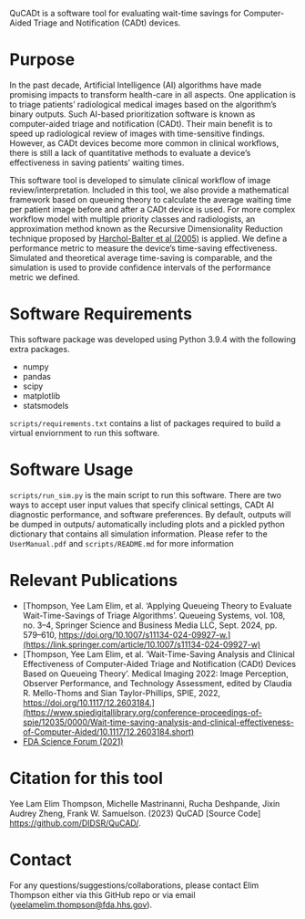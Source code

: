 QuCADt is a software tool for evaluating wait-time savings for Computer-Aided Triage and Notification (CADt) devices.

# Purpose
In the past decade, Artificial Intelligence (AI) algorithms have made promising impacts to transform health-care in all aspects. One application is to triage patients’ radiological medical images based on the algorithm’s binary outputs. Such AI-based prioritization software is known as computer-aided triage and notification (CADt). Their main benefit is to speed up radiological review of images with time-sensitive findings. However, as CADt devices become more common in clinical workflows, there is still a lack of quantitative methods to evaluate a device’s effectiveness in saving patients’ waiting times.

This software tool is developed to simulate clinical workflow of image review/interpretation. Included in this tool, we also provide a mathematical framework based on queueing theory to calculate the average waiting time per patient image before and after a CADt device is used. For more complex workflow model with multiple priority classes and radiologists, an approximation method known as the Recursive Dimensionality Reduction technique proposed by [Harchol-Balter et al (2005)](https://www.cs.cmu.edu/~harchol/Papers/questa.pdf) is applied. We define a performance metric to measure the device’s time-saving effectiveness. Simulated and theoretical average time-saving is comparable, and the simulation is used to provide confidence intervals of the performance metric we defined.

# Software Requirements
This software package was developed using Python 3.9.4 with the following extra packages.
* numpy
* pandas
* scipy
* matplotlib
* statsmodels

`scripts/requirements.txt` contains a list of packages required to build a virtual enviornment to run this software.

# Software Usage
`scripts/run_sim.py` is the main script to run this software. There are two ways to accept user input values that specify clinical settings, CADt AI diagnostic performance, and software preferences. By default, outputs will be dumped in outputs/ automatically including plots and a pickled python dictionary that contains all simulation information. Please refer to  the `UserManual.pdf` and `scripts/README.md` for more information

# Relevant Publications
* [Thompson, Yee Lam Elim, et al. ‘Applying Queueing Theory to Evaluate Wait-Time-Savings of Triage Algorithms’. Queueing Systems, vol. 108, no. 3–4, Springer Science and Business Media LLC, Sept. 2024, pp. 579–610, https://doi.org/10.1007/s11134-024-09927-w.](https://link.springer.com/article/10.1007/s11134-024-09927-w)
* [Thompson, Yee Lam Elim, et al. ‘Wait-Time-Saving Analysis and Clinical Effectiveness of Computer-Aided Triage and Notification (CADt) Devices Based on Queueing Theory’. Medical Imaging 2022: Image Perception, Observer Performance, and Technology Assessment, edited by Claudia R. Mello-Thoms and Sian Taylor-Phillips, SPIE, 2022, https://doi.org/10.1117/12.2603184.](https://www.spiedigitallibrary.org/conference-proceedings-of-spie/12035/0000/Wait-time-saving-analysis-and-clinical-effectiveness-of-Computer-Aided/10.1117/12.2603184.short)
* [FDA Science Forum (2021)](https://www.fda.gov/media/148986/download)

# Citation for this tool
Yee Lam Elim Thompson, Michelle Mastrinanni, Rucha Deshpande, Jixin Audrey Zheng, Frank W. Samuelson. (2023) QuCAD [Source Code] https://github.com/DIDSR/QuCAD/.

# Contact
For any questions/suggestions/collaborations, please contact Elim Thompson either via this GitHub repo or via email (yeelamelim.thompson@fda.hhs.gov).
